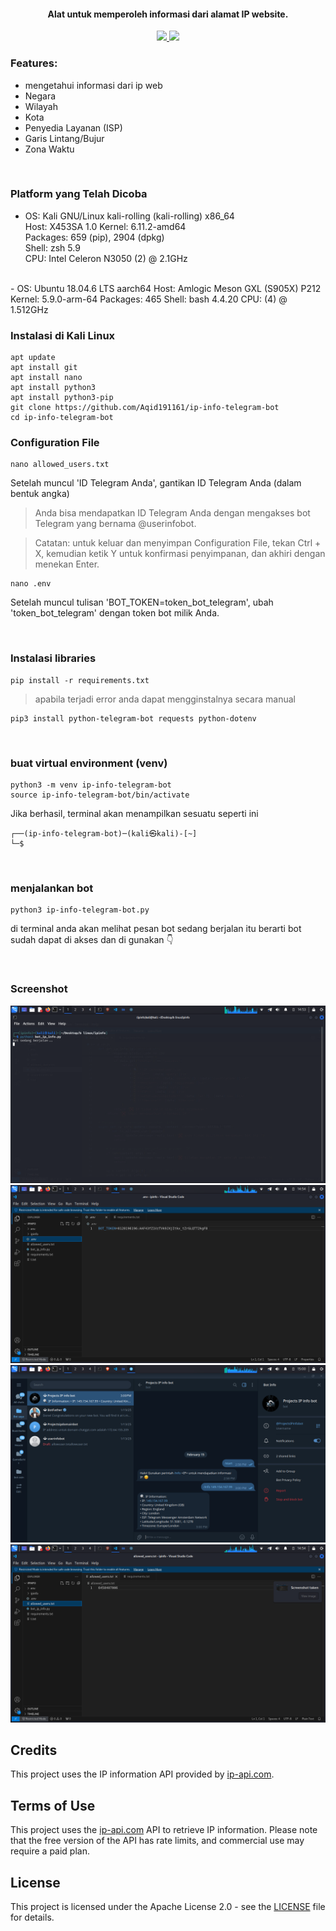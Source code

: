 
</h1>

<h4 align="center">Alat untuk memperoleh informasi dari alamat IP website. </h4>

<p align="center">

  <a href="http://python.org">
    <img src="https://img.shields.io/badge/python-v3-blue">
  </a>
 

  <a href="https://en.wikipedia.org/wiki/Linux">
    <img src="https://img.shields.io/badge/Platform-Linux-red">
  </a>

</p>



### Features:

- mengetahui informasi dari ip web
- Negara
- Wilayah
- Kota
- Penyedia Layanan (ISP)
- Garis Lintang/Bujur
- Zona Waktu

<br>

### Platform yang Telah Dicoba

 - OS: Kali GNU/Linux kali-rolling (kali-rolling) x86_64    
  Host: X453SA 1.0
  Kernel: 6.11.2-amd64  
  Packages: 659 (pip), 2904 (dpkg)     
  Shell: zsh 5.9  
  CPU: Intel Celeron N3050 (2) @ 2.1GHz      
  <br>
- OS: Ubuntu 18.04.6 LTS aarch64       
Host: Amlogic Meson GXL (S905X) P212 
Kernel: 5.9.0-arm-64                 
Packages: 465                        
Shell: bash 4.4.20                   
CPU: (4) @ 1.512GHz                  
  
  <br>


### Instalasi di Kali Linux

```
apt update
apt install git
apt install nano 
apt install python3
apt install python3-pip
git clone https://github.com/Aqid191161/ip-info-telegram-bot
cd ip-info-telegram-bot
```
 
 ### Configuration File


```
nano allowed_users.txt
```


Setelah muncul 'ID Telegram Anda', gantikan ID Telegram Anda (dalam bentuk angka)



>Anda bisa mendapatkan ID Telegram Anda dengan mengakses bot Telegram yang bernama @userinfobot.

>Catatan: untuk keluar dan menyimpan Configuration File, tekan Ctrl + X, kemudian ketik Y untuk konfirmasi penyimpanan, dan akhiri dengan menekan Enter.

```
nano .env
```
Setelah muncul tulisan 'BOT_TOKEN=token_bot_telegram', ubah 'token_bot_telegram' dengan token bot milik Anda.

<br>

### Instalasi libraries 

```
pip install -r requirements.txt
```
>apabila terjadi error anda dapat mengginstalnya secara manual 
```
pip3 install python-telegram-bot requests python-dotenv
```
<br>

### buat virtual environment (venv)
```
python3 -m venv ip-info-telegram-bot
source ip-info-telegram-bot/bin/activate
```
Jika berhasil, terminal akan menampilkan sesuatu seperti ini
```
┌──(ip-info-telegram-bot)─(kali㉿kali)-[~]
└─$ 
```
<br>

### menjalankan bot

```
python3 ip-info-telegram-bot.py
```

di terminal anda akan melihat pesan bot sedang berjalan itu berarti bot sudah dapat di akses dan di gunakan 👇
 
 <br>

### Screenshot 



![Deskripsi gambar](image/terminal.png)
![Deskripsi gambar](image/token.png)
![Deskripsi gambar](image/telegram.png)
![Deskripsi gambar](image/allowuser.png)

## Credits

This project uses the IP information API provided by [ip-api.com](http://ip-api.com).

## Terms of Use

This project uses the [ip-api.com](http://ip-api.com) API to retrieve IP information.
Please note that the free version of the API has rate limits, and commercial use may require a paid plan.

## License

This project is licensed under the Apache License 2.0 - see the [LICENSE](LICENSE) file for details.
